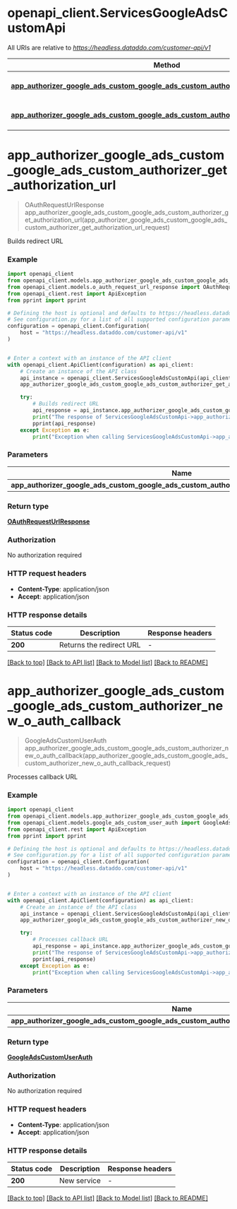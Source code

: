 # openapi_client.ServicesGoogleAdsCustomApi

All URIs are relative to *https://headless.dataddo.com/customer-api/v1*

Method | HTTP request | Description
------------- | ------------- | -------------
[**app_authorizer_google_ads_custom_google_ads_custom_authorizer_get_authorization_url**](ServicesGoogleAdsCustomApi.md#app_authorizer_google_ads_custom_google_ads_custom_authorizer_get_authorization_url) | **POST** /services/google_ads_custom/oauth-request-url | Builds redirect URL
[**app_authorizer_google_ads_custom_google_ads_custom_authorizer_new_o_auth_callback**](ServicesGoogleAdsCustomApi.md#app_authorizer_google_ads_custom_google_ads_custom_authorizer_new_o_auth_callback) | **POST** /services/google_ads_custom/oauth-process-callback | Processes callback URL


# **app_authorizer_google_ads_custom_google_ads_custom_authorizer_get_authorization_url**
> OAuthRequestUrlResponse app_authorizer_google_ads_custom_google_ads_custom_authorizer_get_authorization_url(app_authorizer_google_ads_custom_google_ads_custom_authorizer_get_authorization_url_request)

Builds redirect URL

### Example


```python
import openapi_client
from openapi_client.models.app_authorizer_google_ads_custom_google_ads_custom_authorizer_get_authorization_url_request import AppAuthorizerGoogleAdsCustomGoogleAdsCustomAuthorizerGetAuthorizationUrlRequest
from openapi_client.models.o_auth_request_url_response import OAuthRequestUrlResponse
from openapi_client.rest import ApiException
from pprint import pprint

# Defining the host is optional and defaults to https://headless.dataddo.com/customer-api/v1
# See configuration.py for a list of all supported configuration parameters.
configuration = openapi_client.Configuration(
    host = "https://headless.dataddo.com/customer-api/v1"
)


# Enter a context with an instance of the API client
with openapi_client.ApiClient(configuration) as api_client:
    # Create an instance of the API class
    api_instance = openapi_client.ServicesGoogleAdsCustomApi(api_client)
    app_authorizer_google_ads_custom_google_ads_custom_authorizer_get_authorization_url_request = openapi_client.AppAuthorizerGoogleAdsCustomGoogleAdsCustomAuthorizerGetAuthorizationUrlRequest() # AppAuthorizerGoogleAdsCustomGoogleAdsCustomAuthorizerGetAuthorizationUrlRequest | 

    try:
        # Builds redirect URL
        api_response = api_instance.app_authorizer_google_ads_custom_google_ads_custom_authorizer_get_authorization_url(app_authorizer_google_ads_custom_google_ads_custom_authorizer_get_authorization_url_request)
        print("The response of ServicesGoogleAdsCustomApi->app_authorizer_google_ads_custom_google_ads_custom_authorizer_get_authorization_url:\n")
        pprint(api_response)
    except Exception as e:
        print("Exception when calling ServicesGoogleAdsCustomApi->app_authorizer_google_ads_custom_google_ads_custom_authorizer_get_authorization_url: %s\n" % e)
```



### Parameters


Name | Type | Description  | Notes
------------- | ------------- | ------------- | -------------
 **app_authorizer_google_ads_custom_google_ads_custom_authorizer_get_authorization_url_request** | [**AppAuthorizerGoogleAdsCustomGoogleAdsCustomAuthorizerGetAuthorizationUrlRequest**](AppAuthorizerGoogleAdsCustomGoogleAdsCustomAuthorizerGetAuthorizationUrlRequest.md)|  | 

### Return type

[**OAuthRequestUrlResponse**](OAuthRequestUrlResponse.md)

### Authorization

No authorization required

### HTTP request headers

 - **Content-Type**: application/json
 - **Accept**: application/json

### HTTP response details

| Status code | Description | Response headers |
|-------------|-------------|------------------|
**200** | Returns the redirect URL |  -  |

[[Back to top]](#) [[Back to API list]](../README.md#documentation-for-api-endpoints) [[Back to Model list]](../README.md#documentation-for-models) [[Back to README]](../README.md)

# **app_authorizer_google_ads_custom_google_ads_custom_authorizer_new_o_auth_callback**
> GoogleAdsCustomUserAuth app_authorizer_google_ads_custom_google_ads_custom_authorizer_new_o_auth_callback(app_authorizer_google_ads_custom_google_ads_custom_authorizer_new_o_auth_callback_request)

Processes callback URL

### Example


```python
import openapi_client
from openapi_client.models.app_authorizer_google_ads_custom_google_ads_custom_authorizer_new_o_auth_callback_request import AppAuthorizerGoogleAdsCustomGoogleAdsCustomAuthorizerNewOAuthCallbackRequest
from openapi_client.models.google_ads_custom_user_auth import GoogleAdsCustomUserAuth
from openapi_client.rest import ApiException
from pprint import pprint

# Defining the host is optional and defaults to https://headless.dataddo.com/customer-api/v1
# See configuration.py for a list of all supported configuration parameters.
configuration = openapi_client.Configuration(
    host = "https://headless.dataddo.com/customer-api/v1"
)


# Enter a context with an instance of the API client
with openapi_client.ApiClient(configuration) as api_client:
    # Create an instance of the API class
    api_instance = openapi_client.ServicesGoogleAdsCustomApi(api_client)
    app_authorizer_google_ads_custom_google_ads_custom_authorizer_new_o_auth_callback_request = openapi_client.AppAuthorizerGoogleAdsCustomGoogleAdsCustomAuthorizerNewOAuthCallbackRequest() # AppAuthorizerGoogleAdsCustomGoogleAdsCustomAuthorizerNewOAuthCallbackRequest | 

    try:
        # Processes callback URL
        api_response = api_instance.app_authorizer_google_ads_custom_google_ads_custom_authorizer_new_o_auth_callback(app_authorizer_google_ads_custom_google_ads_custom_authorizer_new_o_auth_callback_request)
        print("The response of ServicesGoogleAdsCustomApi->app_authorizer_google_ads_custom_google_ads_custom_authorizer_new_o_auth_callback:\n")
        pprint(api_response)
    except Exception as e:
        print("Exception when calling ServicesGoogleAdsCustomApi->app_authorizer_google_ads_custom_google_ads_custom_authorizer_new_o_auth_callback: %s\n" % e)
```



### Parameters


Name | Type | Description  | Notes
------------- | ------------- | ------------- | -------------
 **app_authorizer_google_ads_custom_google_ads_custom_authorizer_new_o_auth_callback_request** | [**AppAuthorizerGoogleAdsCustomGoogleAdsCustomAuthorizerNewOAuthCallbackRequest**](AppAuthorizerGoogleAdsCustomGoogleAdsCustomAuthorizerNewOAuthCallbackRequest.md)|  | 

### Return type

[**GoogleAdsCustomUserAuth**](GoogleAdsCustomUserAuth.md)

### Authorization

No authorization required

### HTTP request headers

 - **Content-Type**: application/json
 - **Accept**: application/json

### HTTP response details

| Status code | Description | Response headers |
|-------------|-------------|------------------|
**200** | New service |  -  |

[[Back to top]](#) [[Back to API list]](../README.md#documentation-for-api-endpoints) [[Back to Model list]](../README.md#documentation-for-models) [[Back to README]](../README.md)

